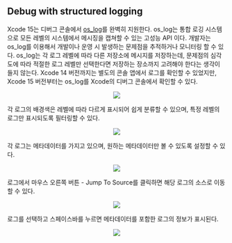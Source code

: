 ## Debug with structured logging

Xcode 15는 디버그 콘솔에서 [os_log](https://developer.apple.com/documentation/os/os_log)를 완벽히 지원한다. os_log는 통합 로깅 시스템으로 모든 레벨의 시스템에서 메시징을 캡쳐할 수 있는 고성능 API 이다. 개발자는 os_log를 이용해서 개발이나 운영 시 발생하는 문제점을 추적하거나 모니터링 할 수 있다. os_log는 각 로그 레벨에 따라 다른 저장소에 메시지를 저장하는데, 문제점의 심각도에 따라 적절한 로그 레벨만 선택한다면 저장하는 장소까지 고려해야 한다는 생각이 들지 않는다. Xcode 14 버전까지는 별도의 콘솔 앱에서 로그를 확인할 수 있었지만, Xcode 15 버전부터는 os_log를 Xcode의 디버그 콘솔에서 확인할 수 있다.

<p align="center">
<img src="https://github.com/anjaeyoung26/GithubActions/assets/61190690/76f23ea2-87c1-4afb-a1e8-dc07d7a02257">
</p>

각 로그의 배경색은 레벨에 따라 다르게 표시되어 쉽게 분류할 수 있으며, 특정 레벨의 로그만 표시되도록 필터링할 수 있다.

<p align="center">
<img src="https://github.com/anjaeyoung26/GithubActions/assets/61190690/eed42c73-6623-4458-a913-27e3626461a0">
</p>

각 로그는 메타데이터를 가지고 있으며, 원하는 메타데이터만 볼 수 있도록 설정할 수 있다.

<p align="center">
<img src="https://github.com/anjaeyoung26/GithubActions/assets/61190690/05ecdb73-18ef-42f7-a013-b7b1f2dd21de">
</p>

로그에서 마우스 오른쪽 버튼 - Jump To Source를 클릭하면 해당 로그의 소스로 이동할 수 있다.

<p align="center">
<img src="https://github.com/anjaeyoung26/GithubActions/assets/61190690/114ca6df-e7c3-4c3f-9188-11537184c715">
</p>

로그를 선택하고 스페이스바를 누르면 메타데이터를 포함한 로그의 정보가 표시된다.

<p align="center">
<img src="https://github.com/anjaeyoung26/GithubActions/assets/61190690/0ea498de-0703-4487-962c-40d36d7dcf1a">
</p>